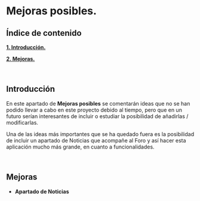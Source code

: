 # Mejoras posibles.

## Índice de contenido

**[1. Introducción.](#INTRO)**

**[2. Mejoras.](#MEJORAS)**

<br>
<a name="INTRO"></a>

## Introducción

En este apartado de **Mejoras posibles** se comentarán ideas que no se han podido llevar a cabo en este proyecto debido al tiempo, pero que en un futuro serían interesantes de incluir o estudiar la posibilidad de añadirlas / modificarlas.

Una de las ideas más importantes que se ha quedado fuera es la posibilidad de incluir un apartado de Noticias que acompañe al Foro y así hacer esta aplicación mucho más grande, en cuanto a funcionalidades.

<br>
<a name="MEJORAS"></a>

## Mejoras

- **Apartado de Noticias**

  

<br>